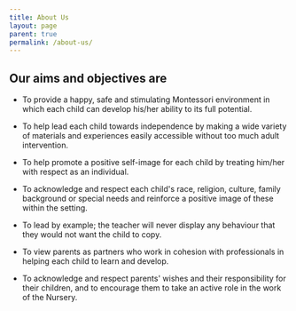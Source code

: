 ```yaml
---
title: About Us
layout: page
parent: true
permalink: /about-us/
---
```


## Our aims and objectives are

- To provide a happy, safe and stimulating Montessori environment in which each child can develop his/her ability to its full potential.

- To help lead each child towards independence by making a wide variety of materials and experiences easily accessible without too much adult intervention.

- To help promote a positive self-image for each child by treating him/her with respect as an individual.

- To acknowledge and respect each child's race, religion, culture, family background or special needs and reinforce a positive image of these within the setting.

- To lead by example; the teacher will never display any behaviour that they would not want the child to copy.

- To view parents as partners who work in cohesion with professionals in helping each child to learn and develop.

- To acknowledge and respect parents' wishes and their responsibility for their children, and to encourage them to take an active role in the work of the Nursery.
